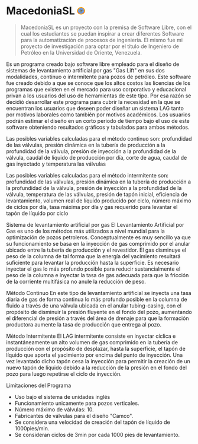 # MacedoniaSL <img src="img/udo.png" style="width: 4%;">



> MacedoniaSL es un proyecto con la premisa de Software Libre, con el cual los estudiantes se puedan inspirar a crear diferentes Software para la automatización de procesos de ingeniería. El mismo fue mi proyecto de investigación para optar por el título de Ingeniero de Petróleo en la Universidad de Oriente, Venezuela.

Es un programa creado bajo software libre empleado para el diseño de sistemas de levantamiento artificial por gas "Gas Lift" en sus dos modalidades, continuo o intermitente para pozos de petróleo. Este software fue creado debido a que se conoce que los altos costos las licencias de los programas que existen en el mercado para uso corporativo y educacional privan a los usuarios del uso de herramientas de este tipo. Por esa razón se decidió desarrollar este programa para cubrir la necesidad en la que se encuentran los usuarios que deseen poder diseñar un sistema LAG tanto por motivos laborales como también por motivos académicos. Los usuarios podrán estimar el diseño en un corto periodo de tiempo bajo el uso de este software obteniendo resultados gráficos y tabulados para ambos métodos.

Las posibles variables calculadas para el método continuo son: profundidad de las válvulas, presión dinámica en la tubería de producción a la profundidad de la válvula, presión de inyección a la profundidad de la válvula, caudal de líquido de producción por día, corte de agua, caudal de gas inyectado y temperatura las válvulas

Las posibles variables calculadas para el método intermitente son: profundidad de las válvulas, presión dinámica en la tubería de producción a la profundidad de la válvula, presión de inyección a la profundidad de la válvula, temperatura de las válvulas, presión de tapón inicial, eficiencia de levantamiento, volumen real de líquido producido por ciclo, número máximo de ciclos por día, tasa máxima por día y gas requerido para levantar el tapón de líquido por ciclo

Sistema de levantamiento artificial por gas
El Levantamiento Artificial por Gas es uno de los métodos más utilizados a nivel mundial para la optimización de pozos petroleros. Conceptualmente es muy sencillo ya que su funcionamiento se basa en la inyección de gas comprimido por el anular ubicado entre la tubería de producción y el revestidor. El gas disminuye el peso de la columna de tal forma que la energía del yacimiento resultará suficiente para levantar la producción hasta la superficie. Es necesario inyectar el gas lo más profundo posible para reducir sustancialmente el peso de la columna e inyectar la tasa de gas adecuada para que la fricción de la corriente multifásica no anule la reducción de peso.

Método Continuo
En este tipo de levantamiento artificial se inyecta una tasa diaria de gas de forma continua lo más profundo posible en la columna de fluido a través de una válvula ubicada en el anular tubing-casing, con el propósito de disminuir la presión fluyente en el fondo del pozo, aumentando el diferencial de presión a través del área de drenaje para que la formación productora aumente la tasa de producción que entrega al pozo.


Método Intermitente
El LAG intermitente consiste en inyectar cíclica e instantáneamente un alto volumen de gas comprimido en la tubería de producción con el propósito de desplazar, hasta la superficie, el tapón de líquido que aporta el yacimiento por encima del punto de inyección. Una vez levantado dicho tapón cesa la inyección para permitir la creación de un nuevo tapón de líquido debido a la reducción de la presión en el fondo del pozo para luego repetirse el ciclo de inyección.

Limitaciones del Programa
* Uso bajo el sistema de unidades inglés
* Funcionamiento unicamente para pozos verticales.
* Número máximo de válvulas: 10.
* Fabricantes de válvulas para el diseño "Camco".
* Se considera una velocidad de creación del tapón de líquido de 1000pies/min.
* Se consideran ciclos de 3min por cada 1000 pies de levantamiento.
